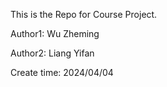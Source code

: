 This is the Repo for Course Project. 

Author1: Wu Zheming 

Author2: Liang Yifan 

Create time: 2024/04/04 
